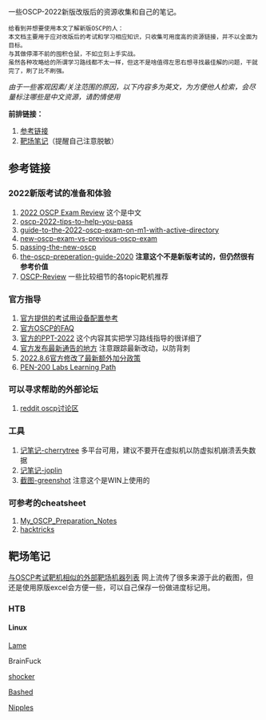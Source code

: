 一些OSCP-2022新版改版后的资源收集和自己的笔记。

```
给看到并想要使用本文了解新版OSCP的人：
本文档主要用于应对改版后的考试和学习相应知识，只收集可用度高的资源链接，并不以全面为目标。
与其做停滞不前的囤积仓鼠，不如立刻上手实战。 
虽然各种攻略给的所谓学习路线都不太一样，但这不是啥值得左思右想寻找最佳解的问题，干就完了，刷了比不刷强。
```

*由于一些客观因素/关注范围的原因，以下内容多为英文，为方便他人检索，会尽量标注哪些是中文资源，请酌情使用*

**前排链接：**
1. [参考链接](#参考链接)
2. [靶场笔记](#靶场笔记)（提醒自己注意脱敏）


## 参考链接

### 2022新版考试的准备和体验
1. [2022 OSCP Exam Review](https://zhuanlan.zhihu.com/p/528882422) 这个是中文
2. [oscp-2022-tips-to-help-you-pass](https://medium.com/@0xP/oscp-2022-tips-to-help-you-pass-dddd3563967e)
3. [guide-to-the-2022-oscp-exam-on-m1-with-active-directory](https://medium.com/@GromHacks/guide-to-the-2022-oscp-exam-on-m1-with-active-directory-d8b4ce30f4f3)
4. [new-oscp-exam-vs-previous-oscp-exam](https://cel1s0.gitbook.io/offsec-notes/blog/new-oscp-exam-vs-previous-oscp-exam)
5. [passing-the-new-oscp](https://n0h4ts.medium.com/passing-the-new-oscp-b9fcd434ade7)
6. [the-oscp-preperation-guide-2020](https://johnjhacking.com/blog/the-oscp-preperation-guide-2020/) **注意这个不是新版考试的，但仍然很有参考价值**
7. [OSCP-Review](https://marmeus.com/post/OSCP-Review) 一些比较细节的各topic靶机推荐


### 官方指导
1. [官方提供的考试用设备配置参考](https://help.offensive-security.com/hc/en-us/articles/360040160792-What-are-the-technical-requirements-to-participate-in-a-proctored-exam-)
2. [官方OSCP的FAQ](https://help.offensive-security.com/hc/en-us/articles/4412170923924-OSCP-Exam-FAQ)
3. [官方的PPT-2022](https://fs.hubspotusercontent00.net/hubfs/5852453/OSCP%202.pdf) 这个内容其实把学习路线指导的很详细了
4. [官方发布最新通告的地方](https://www.offensive-security.com/blog/) 注意跟踪最新改动，以防背刺
5. [2022.8.6官方修改了最新额外加分政策](https://www.offensive-security.com/offsec/sunsetting-pen-200-legacy-topic-exercises/)
6. [PEN-200 Labs Learning Path](https://help.offensive-security.com/hc/en-us/articles/360050473812-PWK-Labs-Learning-Path)

### 可以寻求帮助的外部论坛
1. [reddit oscp讨论区](https://www.reddit.com/r/oscp/)

### 工具
1. [记笔记-cherrytree](https://www.kali.org/tools/cherrytree/) 多平台可用，建议不要开在虚拟机以防虚拟机崩溃丢失数据
2. [记笔记-joplin](https://joplinapp.org/) 
3. [截图-greenshot](https://getgreenshot.org/) 注意这个是WIN上使用的

### 可参考的cheatsheet
1. [My_OSCP_Preparation_Notes](https://oscpnotes.infosecsanyam.in/My_OSCP_Preparation_Notes.html)
2. [hacktricks](https://book.hacktricks.xyz)

## 靶场笔记

[与OSCP考试靶机相似的外部靶场机器列表](https://docs.google.com/spreadsheets/d/1dwSMIAPIam0PuRBkCiDI88pU3yzrqqHkDtBngUHNCw8/edit#gid=0) 网上流传了很多来源于此的截图，但还是使用原版excel会方便一些，可以自己保存一份做进度标记用。

### HTB

#### Linux

[Lame](靶场/HTB/Lame.md)

BrainFuck

[shocker](靶场/HTB/shocker.md)

[Bashed](靶场/HTB/Bashed.md)

[Nipples](靶场/HTB/Nibbles.md)

